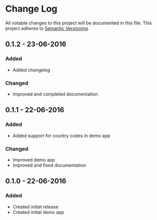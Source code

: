 # Change Log
All notable changes to this project will be documented in this file.
This project adheres to [Semantic Versioning](http://semver.org/).

## 0.1.2 - 23-06-2016
### Added
- Added changelog

### Changed
- Improved and completed documentation

## 0.1.1 - 22-06-2016
### Added
- Added support for country codes in demo app

### Changed
- Improved demo app
- Improved and fixed documentation

## 0.1.0 - 22-06-2016
### Added
- Created initial release
- Created initial demo app